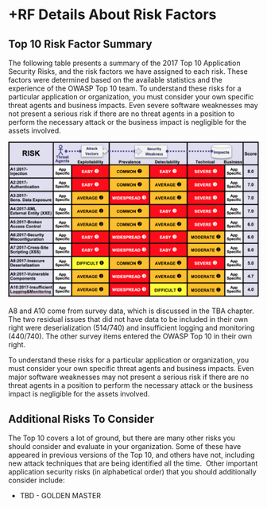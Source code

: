 # +RF Details About Risk Factors

## Top 10 Risk Factor Summary

The following table presents a summary of the 2017 Top 10 Application Security Risks, and the risk factors we have assigned to each risk. These factors were determined based on the available statistics and the experience of the OWASP Top 10 team. To understand these risks for a particular application or organization, you must consider your own specific threat agents and business impacts. Even severe software weaknesses may not present a serious risk if there are no threat agents in a position to perform the necessary attack or the business impact is negligible for the assets involved.

![Risk Factor Table](images/0xc1-risk-factor-table.png)

A8 and A10 come from survey data, which is discussed in the TBA chapter. The two residual issues that did not have data to be included in their own right were deserialization (514/740) and insufficient logging and monitoring (440/740). The other survey items entered the OWASP Top 10 in their own right.

To understand these risks for a particular application or organization, you must consider your own specific threat agents and business impacts. Even major software weaknesses may not present a serious risk if there are no threat agents in a position to perform the necessary attack or the business impact is negligible for the assets involved.

## Additional Risks To Consider

The Top 10 covers a lot of ground, but there are many other risks you should consider and evaluate in your organization. Some of these have appeared in previous versions of the Top 10, and others have not, including new attack techniques that are being identified all the time.  Other important application security risks (in alphabetical order) that you should additionally consider include:

* TBD - GOLDEN MASTER